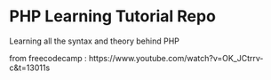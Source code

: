 <h1>PHP Learning Tutorial Repo</h1>
<p>Learning all the syntax and theory behind PHP</p>
from freecodecamp : https://www.youtube.com/watch?v=OK_JCtrrv-c&t=13011s
